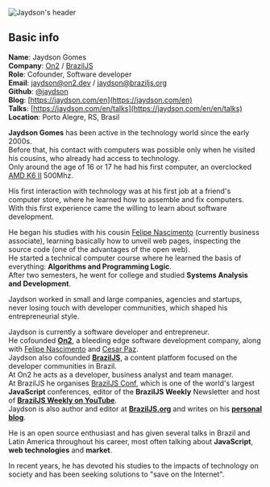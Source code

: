![Jaydson's header](https://jaydson.com/images/2019/09/jaydson-braziljs-conf-2019.jpg)

## Basic info
__Name__: Jaydson Gomes  
__Company__: [On2](https://on2.dev) / [BrazilJS](https://braziljs.org)  
__Role__: Cofounder, Software developer      
__Email__: [jaydson@on2.dev](mailto:jaydson@on2.dev) / [jaydson@braziljs.org](mailto:jaydson@braziljs.org)  
__Github__: [@jaydson](https://github.com/jaydson)  
__Blog__: [https://jaydson.com/en](https://jaydson.com/en)  
__Talks__: [https://jaydson.com/en/talks](https://jaydson.com/en/en/talks)  
__Location__: Porto Alegre, RS, Brasil  

__Jaydson Gomes__ has been active in the technology world since the early 2000s.  
Before that, his contact with computers was possible only when he visited his cousins, who already had access to technology.  
Only around the age of 16 or 17 he had his first computer, an overclocked [AMD K6 II](https://en.wikipedia.org/wiki/AMD_K6-2) 500Mhz.  

His first interaction with technology was at his first job at a friend's computer store, where he learned how to assemble and fix computers.  
With this first experience came the willing to learn about software development.  

He began his studies with his cousin [Felipe Nascimento](https://felipenmoura.com/) (currently business associate), learning basically how to unveil web pages, inspecting the source code (one of the advantages of the open web).  
He started a technical computer course where he learned the basis of everything: __Algorithms and Programming Logic__.  
After two semesters, he went for college and studied __Systems Analysis and Development__.  

Jaydson worked in small and large companies, agencies and startups, never losing touch with developer communities, which shaped his entrepreneurial style.  

Jaydson is currently a software developer and entrepreneur.  
He cofounded __[On2](https://on2.dev)__, a bleeding edge software development company, along with [Felipe Nascimento](https://felipenmoura.com/) and [Cesar Paz](https://www.linkedin.com/in/cesarpazdex/).  
Jaydson also cofounded __[BrazilJS](https://braziljs.org/)__, a content platform focused on the developer communities in Brazil.  
At On2 he acts as a developer, business analyst and team manager.  
At BrazilJS he organises ​[BrazilJS Conf](https://braziljs.org/conf), which is one of the world's largest __JavaScript__ conferences, editor of the **BrazilJS Weekly** Newsletter and host of [**BrazilJS Weekly on YouTube**](https://www.youtube.com/playlist?list=PLg2lQYZDBwOQDXKxy9yeqXG5njHbSHFFD).  
Jaydson is also author and editor at [**BrazilJS.org**](https://braziljs.org/blog) and writes on his [**personal blog**](https://jaydson.com).  

He is an open source enthusiast and has given several talks in Brazil and Latin America throughout his career, most often talking about __JavaScript__, __web technologies__ and __market__.  

In recent years, he has devoted his studies to the impacts of technology on society and has been seeking solutions to "save on the Internet".  
